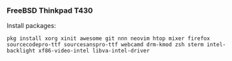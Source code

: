 
### FreeBSD Thinkpad T430


Install packages:

``
 pkg install xorg xinit awesome git nnn neovim htop mixer firefox sourcecodepro-ttf sourcesanspro-ttf webcamd drm-kmod zsh sterm intel-backlight xf86-video-intel libva-intel-driver
``
